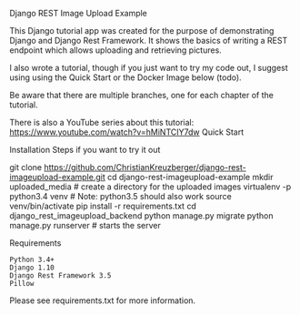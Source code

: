 Django REST Image Upload Example

This Django tutorial app was created for the purpose of demonstrating Django and Django Rest Framework. It shows the basics of writing a REST endpoint which allows uploading and retrieving pictures.

I also wrote a tutorial, though if you just want to try my code out, I suggest using using the Quick Start or the Docker Image below (todo).

Be aware that there are multiple branches, one for each chapter of the tutorial.

There is also a YouTube series about this tutorial: https://www.youtube.com/watch?v=hMiNTCIY7dw
Quick Start

Installation Steps if you want to try it out

git clone https://github.com/ChristianKreuzberger/django-rest-imageupload-example.git
cd django-rest-imageupload-example
mkdir uploaded_media # create a directory for the uploaded images
virtualenv -p python3.4 venv # Note: python3.5 should also work
source venv/bin/activate
pip install -r requirements.txt
cd django_rest_imageupload_backend
python manage.py migrate
python manage.py runserver # starts the server 

Requirements

    Python 3.4+
    Django 1.10
    Django Rest Framework 3.5
    Pillow

Please see requirements.txt for more information.
